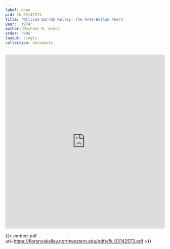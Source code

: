 ```yaml
---
label: nope
pid: fk_03142573
title: 'William Darrah Kelley: The Ante-Bellum Years'
year: '1974'
author: Michael R. Greco
order: '095'
layout: single
collection: documents
---
```

<iframe src="https://northwestern.app.box.com/embed/s/xyeceo85h8ows0xndse5labozn5z6dqq?sortColumn=date&view=list" width="100%" height="550" frameborder="0" allowfullscreen webkitallowfullscreen msallowfullscreen></iframe>


{{< embed-pdf url=https://florencekelley.northwestern.edu/pdfs/fk_03142573.pdf >}}
